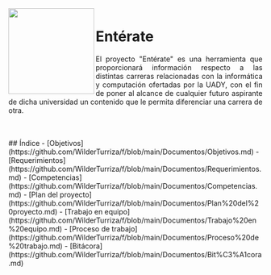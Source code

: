 
<html> <body> <img src="https://github.com/WilderTurriza/f/blob/main/Documentos/ENT%C3%89RATE%20(1).png" width="170" height="170"  align="left"/>
<H1> Entérate </H1>
<p style="text-align:justify;"> El proyecto "Entérate" es una herramienta que proporcionará información respecto a las distintas carreras relacionadas con la informática y computación ofertadas por la UADY, con el fin de poner al alcance de cualquier futuro aspirante de dicha universidad un contenido que le permita diferenciar una carrera de otra.</p>
<Br></Br></body></html>
## Índice
  - [Objetivos](https://github.com/WilderTurriza/f/blob/main/Documentos/Objetivos.md)
  - [Requerimientos](https://github.com/WilderTurriza/f/blob/main/Documentos/Requerimientos.md)
  - [Competencias](https://github.com/WilderTurriza/f/blob/main/Documentos/Competencias.md)
  - [Plan del proyecto](https://github.com/WilderTurriza/f/blob/main/Documentos/Plan%20del%20proyecto.md)
  - [Trabajo en equipo](https://github.com/WilderTurriza/f/blob/main/Documentos/Trabajo%20en%20equipo.md)
  - [Proceso de trabajo](https://github.com/WilderTurriza/f/blob/main/Documentos/Proceso%20de%20trabajo.md)
  - [Bitácora](https://github.com/WilderTurriza/f/blob/main/Documentos/Bit%C3%A1cora.md)

